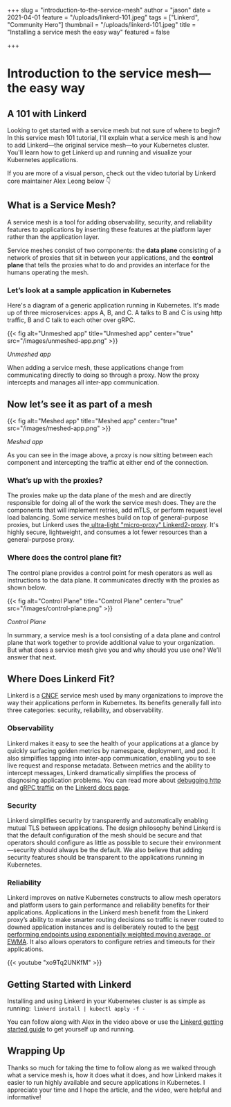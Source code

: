 +++
slug = "introduction-to-the-service-mesh"
author = "jason"
date = 2021-04-01
feature = "/uploads/linkerd-101.jpeg"
tags = ["Linkerd", "Community Hero"]
thumbnail = "/uploads/linkerd-101.jpeg"
title = "Installing a service mesh the easy way"
featured = false

+++

# Introduction to the service mesh—the easy way

## A 101 with Linkerd

Looking to get started with a service mesh but not sure of where to begin? In this service mesh 101 tutorial, I'll explain what a service mesh is and how to add Linkerd—the original service mesh—to your Kubernetes cluster. You'll learn how to get  Linkerd up and running and visualize your Kubernetes applications. 

If you are more of a visual person, check out the video tutorial by Linkerd core maintainer Alex Leong below 👇


## What is a Service Mesh?

A service mesh is a tool for adding observability, security, and reliability features to applications by inserting these features at the platform layer rather than the application layer. 

Service meshes consist of two components: the **data plane** consisting of a network of proxies that sit in between your applications, and the **control plane** that tells the proxies what to do and provides an interface for the humans operating the mesh. 


### Let’s look at a sample application in Kubernetes

Here's a diagram of a generic application running in Kubernetes. It's made up of three microservices: apps A, B, and C. A talks to B and C is using http traffic, B and C talk to each other over gRPC. 

{{< fig
    alt="Unmeshed app"
    title="Unmeshed app"
    center="true"
    src="/images/unmeshed-app.png" >}}

_Unmeshed app_

When adding a service mesh, these applications change from communicating directly to doing so through a proxy. Now the proxy intercepts and manages all inter-app communication.


## Now let’s see it as part of a mesh

{{< fig
    alt="Meshed app"
    title="Meshed app"
    center="true"
    src="/images/meshed-app.png" >}}

_Meshed app_

As you can see in the image above, a proxy is now sitting between each component and intercepting the traffic at either end of the connection.


### What’s up with the proxies?

The proxies make up the data plane of the mesh and are directly responsible for doing all of the work the service mesh does. They are the components that will implement retries, add mTLS, or perform request level load balancing. Some service meshes build on top of general-purpose proxies, but Linkerd uses the[ ultra-light "micro-proxy" Linkerd2-proxy](https://linkerd.io/2020/12/03/why-linkerd-doesnt-use-envoy/). It's highly secure, lightweight, and consumes a lot fewer resources than a general-purpose proxy.


### Where does the control plane fit?

The control plane provides a control point for mesh operators as well as instructions to the data plane. It communicates directly with the proxies as shown below.

{{< fig
    alt="Control Plane"
    title="Control Plane"
    center="true"
    src="/images/control-plane.png" >}}

_Control Plane_

In summary, a service mesh is a tool consisting of a data plane and control plane that work together to provide additional value to your organization. But what does a service mesh give you and why should you use one? We’ll answer that next.


## Where Does Linkerd Fit?

Linkerd is a [CNCF](https://www.cncf.io/) service mesh used by many organizations to improve the way their applications perform in Kubernetes. Its benefits generally fall into three categories: security, reliability, and observability.


### Observability

Linkerd makes it easy to see the health of your applications at a glance by quickly surfacing golden metrics by namespace, deployment, and pod. It also simplifies tapping into inter-app communication, enabling you to see live request and response metadata. Between metrics and the ability to intercept messages, Linkerd dramatically simplifies the process of diagnosing application problems. You can read more about [debugging http](https://linkerd.io/2.10/tasks/books/) and [gRPC traffic](https://linkerd.io/2.10/tasks/debugging-your-service/) on the [Linkerd docs page](https://linkerd.io/2.10/overview/).


### Security

Linkerd simplifies security by transparently and automatically enabling mutual TLS between applications. The design philosophy behind Linkerd is that the default configuration of the mesh should be secure and that operators should configure as little as possible to secure their environment—security should always be the default. We also believe that adding security features should be transparent to the applications running in Kubernetes.


### Reliability

Linkerd improves on native Kubernetes constructs to allow mesh operators and platform users to gain performance and reliability benefits for their applications. Applications in the Linkerd mesh benefit from the Linkerd proxy’s ability to make smarter routing decisions so traffic is never routed to downed application instances and is deliberately routed to the [best performing endpoints using exponentially weighted moving average, or EWMA](https://linkerd.io/2.10/features/load-balancing/). It also allows operators to configure retries and timeouts for their applications.

{{< youtube "xo9Tq2UNKfM" >}}


## Getting Started with Linkerd

Installing and using Linkerd in your Kubernetes cluster is as simple as running:` linkerd install | kubectl apply -f -`

You can follow along with Alex in the video above or use the [Linkerd getting started guide](https://linkerd.io/2.10/getting-started/) to get yourself up and running. 


## Wrapping Up

Thanks so much for taking the time to follow along as we walked through what a service mesh is, how it does what it does, and how Linkerd makes it easier to run highly available and secure applications in Kubernetes. I appreciate your time and I hope the article, and the video, were helpful and informative!

